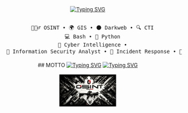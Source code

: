 <div align="center">
<a href="https://git.io/typing-svg"><img src="https://readme-typing-svg.demolab.com?font=Fira+Code&weight=800&size=16&pause=1000&color=F70202&background=47FBFF00&vCenter=true&multiline=true&width=441&height=62&lines=I'm+Emre%2C+an+Intelligence+Analyst+and+Red+Teamer." alt="Typing SVG" /></a>
<br><br>
<pre>
    🕵🏻‍♂️ OSINT • 🌍 GIS • 🌑 Darkweb • 🔍 CTI 
    💻 Bash • 🐍 Python 
    🧠 Cyber Intelligence • 
    🔐 Information Security Analyst • 🚨 Incident Response • 🥷 Red Team • 🛡️ Penetration Test •  
</pre>
    ## MOTTO
<a href="https://git.io/typing-svg"><img src="https://readme-typing-svg.demolab.com?font=Fira+Code&weight=800&size=14&pause=1000&color=F71600&background=47FBFF00&vCenter=true&multiline=true&width=441&height=62&lines=Searching+for+vulnerabilities+in+machines+is+foolish." alt="Typing SVG" /></a>
<a href="https://git.io/typing-svg"><img src="https://readme-typing-svg.demolab.com?font=Fira+Code&weight=800&size=14&pause=1000&color=F71600&background=47FBFF00&vCenter=true&multiline=true&width=441&height=62&lines=Look+for+vulnerabilities+in+the+deep+desires+of+humans" alt="Typing SVG" /></a>
<br><br>
<img src="dadsa.jpeg" alt="sherlock holmes cartoon with a magnifying glass" width="30%" height="30%"/>
<br><br><br>

<br><br>

